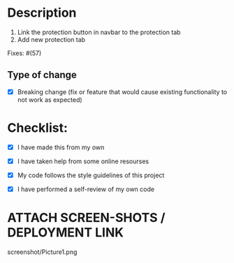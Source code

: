 # Description

1. Link the protection button in navbar to the protection tab
2. Add new protection tab

Fixes:  #(57)

<!---give the issue number you fixed----->

## Type of change

<!----Please delete options that are not relevant.And in order to tick the check box just but x inside them for example [x] like this----->

- [x] Breaking change (fix or feature that would cause existing functionality to not work as expected)


# Checklist:

<!----Please delete options that are not relevant.And in order to tick the check box just but x inside them for example [x] like this----->
- [x] I have made this from my own
- [x] I have taken help from some online resourses 
- [x] My code follows the style guidelines of this project
- [x] I have performed a self-review of my own code



# ATTACH SCREEN-SHOTS / DEPLOYMENT LINK

screenshot/Picture1.png
